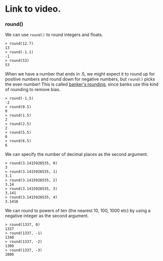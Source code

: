 # Link to video.

### round()

We can use `round()` to round integers and floats.

```
> round(12.7)
13
> round(-1.1)
-1
> round(53)
53
```

When we have a number that ends in .5, we might expect it to round up for positive numbers and round down for negative numbers, but `round()` picks the even number! This is called [banker's rounding](https://rounding.to/understanding-the-bankers-rounding/), since banks use this kind of rounding to remove bias.

```
> round(-1.5)
-2
> round(0.5)
0
> round(1.5)
2
> round(2.5)
2
> round(5.5)
6
> round(6.5)
6
```

We can specify the number of decimal places as the second argument.

```
> round(3.1415926535, 0)
3
> round(3.1415926535, 1)
3.1
> round(3.1415926535, 2)
3.14
> round(3.1415926535, 3)
3.141
> round(3.1415926535, 4)
3.1416
```

We can round to powers of ten (the nearest 10, 100, 1000 etc) by using a negative integer as the second argument.

```
> round(1337, 0)
1337
> round(1337, -1)
1340
> round(1337, -2)
1300
> round(1337, -3)
1000
```
